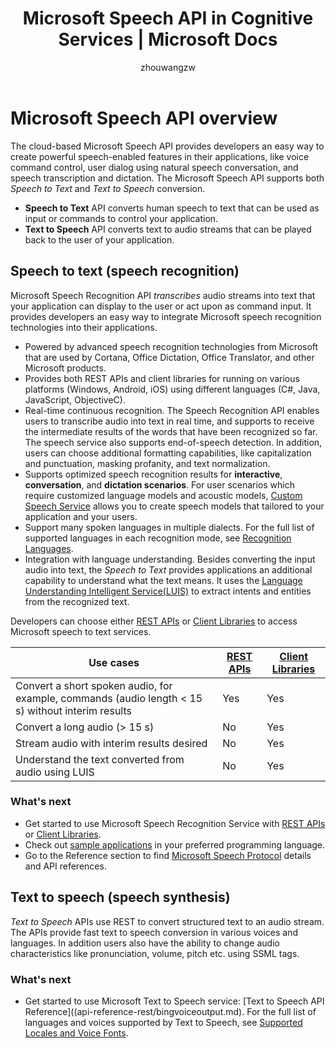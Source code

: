 ﻿---
title: Microsoft Speech API in Cognitive Services | Microsoft Docs
description: Use Microsoft Speech API to add speech-driven actions to your apps, including real-time interaction with users.
services: cognitive-services
author: zhouwangzw
manager: wolfma61

ms.service: cognitive-services
ms.technology: speech
ms.topic: article
ms.date: 09/15/2017
ms.author: zhouwang
---
# Microsoft Speech API overview

The cloud-based Microsoft Speech API provides developers an easy way to create powerful speech-enabled features in their applications, like voice command control, user dialog using natural speech conversation, and speech transcription and dictation. The Microsoft Speech API supports both *Speech to Text* and *Text to Speech* conversion.

- **Speech to Text** API converts human speech to text that can be used as input or commands to control your application.
- **Text to Speech** API converts text to audio streams that can be played back to the user of your application.

## Speech to text (speech recognition)

Microsoft Speech Recognition API *transcribes* audio streams into text that your application can display to the user or act upon as command input. It provides developers an easy way to integrate Microsoft speech recognition technologies into their applications.

- Powered by advanced speech recognition technologies from Microsoft that are used by Cortana, Office Dictation, Office Translator, and other Microsoft products.
- Provides both REST APIs and client libraries for running on various platforms (Windows, Android, iOS) using different languages (C#, Java, JavaScript, ObjectiveC).
- Real-time continuous recognition. The Speech Recognition API enables users to transcribe audio into text in real time, and supports to receive the intermediate results of the words that have been recognized so far. The speech service also supports end-of-speech detection. In addition, users can choose additional formatting capabilities, like capitalization and punctuation, masking profanity, and text normalization.
- Supports optimized speech recognition results for **interactive**, **conversation**, and **dictation scenarios**. For user scenarios which require customized language models and acoustic models, [Custom Speech Service](../custom-speech-service/cognitive-services-custom-speech-home.md) allows you to create speech models that tailored to your application and your users.
- Support many spoken languages in multiple dialects. For the full list of supported languages in each recognition mode, see [Recognition Languages](api-reference-rest/supportedlanguages.md).
- Integration with language understanding. Besides converting the input audio into text, the *Speech to Text* provides applications an additional capability to understand what the text means. It uses the [Language Understanding Intelligent Service(LUIS)](../LUIS/Home.md) to extract intents and entities from the recognized text.

Developers can choose either [REST APIs](GetStarted/GetStartedREST.md) or [Client Libraries](GetStarted/GetStartedClientLibraries.md) to access Microsoft speech to text services.

| Use cases | [REST APIs](GetStarted/GetStartedREST.md) | [Client Libraries](GetStarted/GetStartedClientLibraries.md) |
|-----|-----|-----|
| Convert a short spoken audio, for example, commands (audio length < 15 s) without interim results | Yes | Yes |
| Convert a long audio (> 15 s) | No | Yes |
| Stream audio with interim results desired | No | Yes |
| Understand the text converted from audio using LUIS | No | Yes |

### What's next

- Get started to use Microsoft Speech Recognition Service with [REST APIs](GetStarted/GetStartedREST.md) or [Client Libraries](GetStarted/GetStartedClientLibraries.md).
- Check out [sample applications](samples.md) in your preferred programming language.
- Go to the Reference section to find [Microsoft Speech Protocol](API-Reference-REST/websocketprotocol.md) details and API references.

## Text to speech (speech synthesis)

*Text to Speech* APIs use REST to convert structured text to an audio stream. The APIs provide fast text to speech conversion in various voices and languages. In addition users also have the ability to change audio characteristics like pronunciation, volume, pitch etc. using SSML tags.

### What's next

- Get started to use Microsoft Text to Speech service: [Text to Speech API Reference]((api-reference-rest/bingvoiceoutput.md). For the full list of languages and voices supported by Text to Speech, see [Supported Locales and Voice Fonts](api-reference-rest/bingvoiceoutput.md#SupLocales).
